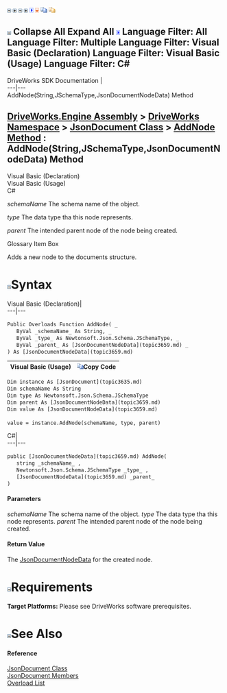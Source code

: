 ![](dotnetimages/collapse.gif) ![](dotnetimages/expand.gif) ![](dotnetimages/collapse.gif) ![](dotnetimages/expand.gif) ![](dotnetimages/drpdown.gif) ![](dotnetimages/drpdown_orange.gif) ![](dotnetimages/copycode.gif) ![](dotnetimages/copycodeHighlight.gif)

![](dotnetimages/collapse.gif) Collapse All Expand All ![](dotnetimages/drpdown.gif) Language Filter: All  Language Filter: Multiple  Language Filter: Visual Basic (Declaration) Language Filter: Visual Basic (Usage) Language Filter: C#  
---  
DriveWorks SDK Documentation  |   
---|---  
AddNode(String,JSchemaType,JsonDocumentNodeData) Method   
  
[DriveWorks.Engine Assembly](topic2156.md) > [DriveWorks Namespace](topic2159.md) > [JsonDocument Class](topic3635.md) > [AddNode Method](topic3642.md) : AddNode(String,JSchemaType,JsonDocumentNodeData) Method  
---  
  
Visual Basic (Declaration)    
Visual Basic (Usage)    
C# 

_schemaName_
    The schema name of the object.

_type_
    The data type tha this node represents.

_parent_
    The intended parent node of the node being created.

Glossary Item Box

Adds a new node to the documents structure. 

# ![](dotnetimages/collapse.gif)Syntax

Visual Basic (Declaration)|   
---|---  
      
    
    Public Overloads Function AddNode( _
       ByVal _schemaName_ As String, _
       ByVal _type_ As Newtonsoft.Json.Schema.JSchemaType, _
       ByVal _parent_ As [JsonDocumentNodeData](topic3659.md) _
    ) As [JsonDocumentNodeData](topic3659.md)  
  
Visual Basic (Usage)| ![](dotnetimages/copycode.gif)Copy Code  
---|---  
      
    
    Dim instance As [JsonDocument](topic3635.md)
    Dim schemaName As String
    Dim type As Newtonsoft.Json.Schema.JSchemaType
    Dim parent As [JsonDocumentNodeData](topic3659.md)
    Dim value As [JsonDocumentNodeData](topic3659.md)
     
    value = instance.AddNode(schemaName, type, parent)  
  
C#|   
---|---  
      
    
    public [JsonDocumentNodeData](topic3659.md) AddNode( 
       string _schemaName_ ,
       Newtonsoft.Json.Schema.JSchemaType _type_ ,
       [JsonDocumentNodeData](topic3659.md) _parent_
    )  
  
#### Parameters

 _schemaName_
    The schema name of the object.
_type_
    The data type tha this node represents.
_parent_
    The intended parent node of the node being created.

#### Return Value

The [JsonDocumentNodeData](topic3659.md) for the created node.

# ![](dotnetimages/collapse.gif)Requirements

**Target Platforms:** Please see DriveWorks software prerequisites.

# ![](dotnetimages/collapse.gif)See Also

#### Reference

[JsonDocument Class](topic3635.md)   
[JsonDocument Members](topic3636.md)   
[Overload List](topic3642.md)


